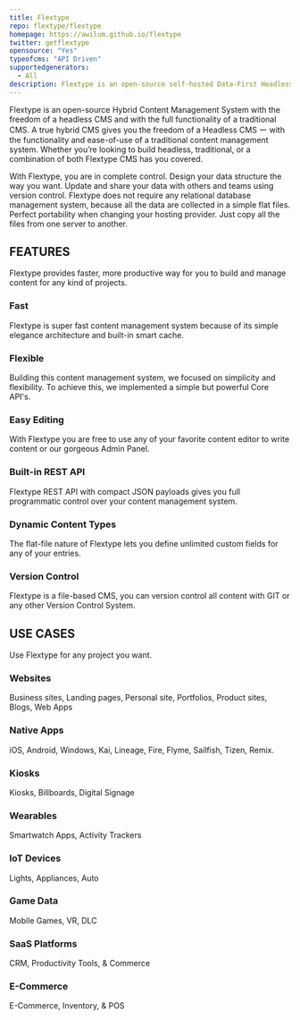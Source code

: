 ```yaml
---
title: Flextype
repo: flextype/flextype
homepage: https://awilum.github.io/flextype
twitter: getflextype
opensource: "Yes"
typeofcms: "API Driven"
supportedgenerators:
  - All
description: Flextype is an open-source self-hosted Data-First Headless CMS & API.
---
```


Flextype is an open-source Hybrid Content Management System with the freedom of a headless CMS and with the full functionality of a traditional CMS. A true hybrid CMS gives you the freedom of a Headless CMS ー with the functionality and ease-of-use of a traditional content management system. Whether you’re looking to build headless, traditional, or a combination of both Flextype CMS has you covered.

With Flextype, you are in complete control. Design your data structure the way you want. Update and share your data with others and teams using version control. Flextype does not require any relational database management system, because all the data are collected in a simple flat files. Perfect portability when changing your hosting provider. Just copy all the files from one server to another.

## FEATURES

Flextype provides faster, more productive way for you to build and manage content for any kind of projects.

### Fast

Flextype is super fast content management system because of its simple elegance architecture and built-in smart cache.

### Flexible

Building this content management system, we focused on simplicity and flexibility. To achieve this, we implemented a simple but powerful Core API's.

### Easy Editing

With Flextype you are free to use any of your favorite content editor to write content or our gorgeous Admin Panel.

### Built-in REST API

Flextype REST API with compact JSON payloads gives you full programmatic control over your content management system.

### Dynamic Content Types

The flat-file nature of Flextype lets you define unlimited custom fields for any of your entries.

### Version Control

Flextype is a file-based CMS, you can version control all content with GIT or any other Version Control System.

## USE CASES

Use Flextype for any project you want.

### Websites

Business sites, Landing pages, Personal site, Portfolios, Product sites, Blogs, Web Apps

### Native Apps

iOS, Android, Windows, Kai, Lineage, Fire, Flyme, Sailfish, Tizen, Remix.

### Kiosks

Kiosks, Billboards, Digital Signage

### Wearables

Smartwatch Apps, Activity Trackers

### IoT Devices

Lights, Appliances, Auto

### Game Data

Mobile Games, VR, DLC

### SaaS Platforms

CRM, Productivity Tools, & Commerce

### E-Commerce

E-Commerce, Inventory, & POS
